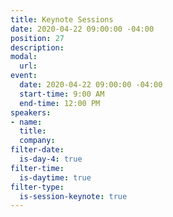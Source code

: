 ```yaml
---
title: Keynote Sessions
date: 2020-04-22 09:00:00 -04:00
position: 27
description: 
modal:
  url: 
event:
  date: 2020-04-22 09:00:00 -04:00
  start-time: 9:00 AM
  end-time: 12:00 PM
speakers:
- name: 
  title: 
  company: 
filter-date:
  is-day-4: true
filter-time:
  is-daytime: true
filter-type:
  is-session-keynote: true
---
```


